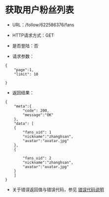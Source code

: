 # 获取用户粉丝列表


- URL：/follow/622586376/fans

- HTTP请求方式：GET

- 是否登陆：否

- 请求参数：

```
{
    "page":1,
    "limit": 10 
      
}
```

- 返回结果：

```
{
    "meta":{
        "code": 200,
        "message":"OK"
    },
    "data": [
    {
        "fans_uid": 1
        "nickname":"zhanghsan",
        "avatar":"avatar.jpg"
    },
    {
        
        "fans_uid": 2
        "nickname":"zhanghsan",
        "avatar":"avatar.jpg"
    }
    ]   
}
```

- 关于错误返回值与错误代码，参见 [错误代码说明](../README.md)